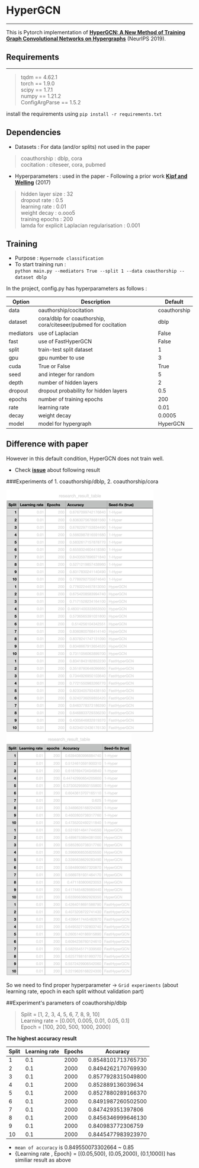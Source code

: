 # HyperGCN
_________
This is Pytorch implementation of **[HyperGCN: A New Method of Training Graph Convolutional Networks on Hypergraphs](https://github.com/malllabiisc/HyperGCN)** (NeurIPS 2019).

## Requirements
______________
> tqdm == 4.62.1  
> torch == 1.9.0  
> scipy == 1.7.1  
> numpy == 1.21.2  
> ConfigArgParse == 1.5.2  

install the requirements using `pip install -r requirements.txt`

## Dependencies
* Datasets : For data (and/or splits) not used in the paper
> coauthorship : dblp, cora  
> cocitation : citeseer, cora, pubmed
* Hyperparameters : used in the paper - Following a prior work **[Kipf and Welling](https://github.com/tkipf/gcn)** (2017)
> hidden layer size : 32  
> dropout rate : 0.5  
> learning rate : 0.01  
> weight decay : o.ooo5  
> training epochs : 200  
> lamda for explicit Laplacian regularisation : 0.001  

## Training
* Purpose : `Hypernode classification`
* To start training run :  
    `python main.py --mediators True --split 1 --data coauthorship -- dataset dblp`

In the project, config.py has hyperparameters as follows :

 Option | Description | Default
 ------- | ---------- | --------
 data | oauthorship/cocitation | coauthorship
 dataset | cora/dblp for coauthorship, cora/citeseer/pubmed for cocitation | dblp
 mediators | use of Laplacian | False
 fast | use of FastHyperGCN | False
 split | train-test split dataset | 1
 gpu | gpu number to use | 3
 cuda | True or False | True
 seed | and integer for random | 5
 depth | number of hidden layers | 2
 dropout | dropout probability for hidden layers | 0.5
 epochs | number of training epochs | 200
 rate | learning rate | 0.01
 decay | weight decay | 0.0005
 model | model for hypergraph | HyperGCN

## Difference with paper

However in this default condition, HyperGCN does not train well.  
- Check **[issue](https://github.com/malllabiisc/HyperGCN/issues/1)** about following result  

###Experiments of 1. coauthorship/dblp, 2. coauthorship/cora

![coauthorship/dblp.png](coauthorship-dblp.png) ![coauthorship/cora.png](coauthorship-cora.png)

So we need to find proper hyperparameter -> `Grid experiments` (about learning rate, epoch in each split without validation part)  

##Experiment's parameters of coauthorship/dblp
> Split = [1, 2, 3, 4, 5, 6, 7, 8, 9, 10]  
> Learning rate = [0.001, 0.005, 0.01, 0.05, 0.1]  
> Epoch = [100, 200, 500, 1000, 2000]  

**The highest accuracy result**

 Split | Learning rate | Epochs | Accuracy 
 ----- | ------------- | ------ | --------
 1 | 0.1 | 2000 | 0.8548101713765730
 2 | 0.1 | 2000 | 0.8494262170769930
 3 | 0.1 | 2000 | 0.8577928315049800
 4 | 0.1 | 2000 | 0.852889136039634
 5 | 0.1 | 2000 | 0.8527880289166370
 6 | 0.1 | 2000 | 0.8491987260502500
 7 | 0.1 | 2000 | 0.847429351397806
 8 | 0.1 | 2000 | 0.8456346999646130
 9 | 0.1 | 2000 | 0.840983772306759
 10 | 0.1 | 2000 | 0.8445477983923970

- `mean of accuracy` is 0.849550073302664 ~ 0.85  
- {Learning rate , Epoch} = [(0.05,500), (0.05,2000), (0.1,1000)] has similiar result as above
